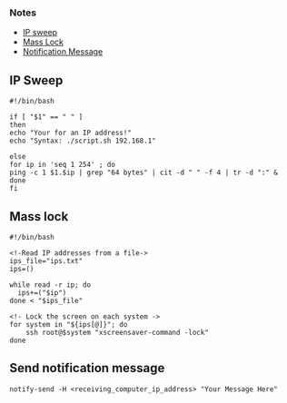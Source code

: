 ### Notes

- [IP sweep](#ip-sweep)
- [Mass Lock](#mass-lock)
- [Notification Message](#Send-notification-message)

## IP Sweep
```
#!/bin/bash

if [ "$1" == " " ]
then
echo "Your for an IP address!"
echo "Syntax: ./script.sh 192.168.1"

else
for ip in 'seq 1 254' ; do
ping -c 1 $1.$ip | grep "64 bytes" | cit -d " " -f 4 | tr -d ":" &
done
fi

```

## Mass lock

```
#!/bin/bash

<!-Read IP addresses from a file->
ips_file="ips.txt"
ips=()

while read -r ip; do
  ips+=("$ip")
done < "$ips_file"

<!- Lock the screen on each system ->
for system in "${ips[@]}"; do
    ssh root@$system "xscreensaver-command -lock"
done
```

## Send notification message
```
notify-send -H <receiving_computer_ip_address> "Your Message Here"
```
